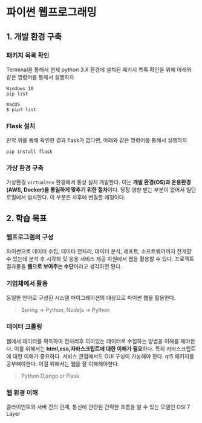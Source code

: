 # 파이썬 웹프로그래밍

## 1. 개발 환경 구축

### 패키지 목록 확인
Terminal을 통해서 현재 python 3.X 환경에 설치된 패키지 목록 확인을 위해 아래와 같은 명령어를 통해서 실행하자
```
Windows 10
pip list

macOS
$ pip3 list
```

### Flask 설치
만약 위를 통해 확인한 결과 flask가 없다면, 아래와 같은 명령어를 통해서 실행하자
```
pip install flask
```

### 가상 환경 구축
가상환경 `virtualenv` 환경에서 통상 설치 개발한다. 이는 **개발 환경(OS)과 운용환경(AWS, Docker)을 통일하게 맞추기 위한 절차**이다. 당장 영향 받는 부분이 없어서 일단 로컬에서 설치한다. 이 부분은 차후에 변경할 예정이다.

## 2. 학습 목표

### 웹프로그램의 구성
파이썬으로 데이터 수집, 데이터 전처리, 데이터 분석, 레포트, 소프트웨어까지 전개할 수 있는데 분석 후 시각화 및 응용 서비스 제공 차원에서 웹을 활용할 수 있다. 프로젝트 결과물을 **웹으로 보여주는 수단**이라고 생각하면 된다.

### 기업체에서 활용
동일한 언어로 구성된 시스템 마이그레이션의 대상으로 파이썬 웹을 활용한다.
> Spring -> Python, Nodejs -> Python

### 데이터 크롤링
웹에서 데이터를 획득하여 전처리후 의미있는 데이터로 수집하는 방법을 이해를 해야한다. 이를 위해서는 **html,css,자바스크립트에 대한 이해가 필요**하다. 특히 자바스크립트에 대한 이해가 중요하다. 서비스 관점에서도 GUI 구성이 가능해야 한다. qt5 패키지를 공부해야한다. 이걸 위해서는 웹을 잘 이해해야한다.
> Python Django or Flask

### 웹 환경 이해
클라이언트와 서버 간의 관계, 통신에 관련된 간략한 흐름을 알 수 있는 모델인 OSI 7 Layer
